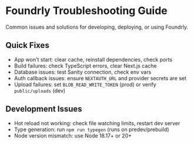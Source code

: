 # Foundrly Troubleshooting Guide

Common issues and solutions for developing, deploying, or using Foundrly.

## Quick Fixes
- App won't start: clear cache, reinstall dependencies, check ports
- Build failures: check TypeScript errors, clear Next.js cache
- Database issues: test Sanity connection, check env vars
 - Auth callback issues: ensure `NEXTAUTH_URL` and provider secrets are set
 - Upload failures: set `BLOB_READ_WRITE_TOKEN` (prod) or verify `public/uploads` (dev)

## Development Issues
- Hot reload not working: check file watching limits, restart dev server
 - Type generation: run `npm run typegen` (runs on predev/prebuild)
 - Node version mismatch: use Node 18.17+ or 20+
